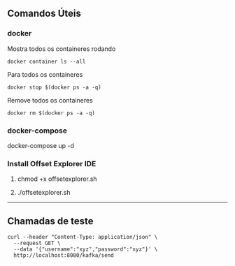 
## Comandos Úteis

### docker 

Mostra todos os containeres rodando

	docker container ls --all
	
Para todos os containeres
	
	docker stop $(docker ps -a -q)
	
Remove todos os containeres

	docker rm $(docker ps -a -q)	
	
### docker-compose	

docker-compose up -d

### Install Offset Explorer IDE

1) chmod +x offsetexplorer.sh

2) ./offsetexplorer.sh

----------------------------------------------------------------------------------

## Chamadas de teste

```shell
curl --header "Content-Type: application/json" \
  --request GET \
  --data '{"username":"xyz","password":"xyz"}' \
  http://localhost:8080/kafka/send
```
